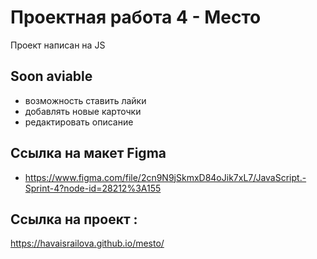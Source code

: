 # Проектная работа 4 - Место

Проект написан на JS 
  
## Soon aviable 
* возможность ставить лайки
* добавлять новые карточки
* редактировать описание

## Ссылка на макет Figma
* https://www.figma.com/file/2cn9N9jSkmxD84oJik7xL7/JavaScript.-Sprint-4?node-id=28212%3A155

## Ссылка на проект :
 
https://havaisrailova.github.io/mesto/
